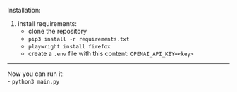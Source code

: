 

Installation:

1. install requirements:
    - clone the repository
    - `pip3 install -r requirements.txt`
    - `playwright install firefox`
    - create a `.env` file with this content: `OPENAI_API_KEY=<key>`

---
Now you can run it:<br>
    - `python3 main.py`
